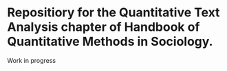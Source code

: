 # Repositiory for the Quantitative Text Analysis chapter of Handbook of Quantitative Methods in Sociology.

Work in progress
